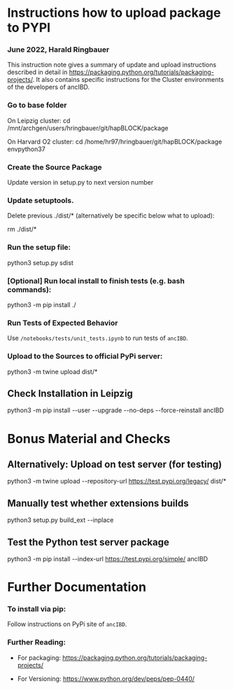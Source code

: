 # Instructions how to upload package to PYPI
### June 2022, Harald Ringbauer


This instruction note gives a summary of update and upload instructions described in detail in https://packaging.python.org/tutorials/packaging-projects/. It also contains specific instructions for the Cluster environments of the developers of ancIBD.

### Go to base folder
On Leipzig cluster:
cd /mnt/archgen/users/hringbauer/git/hapBLOCK/package

On Harvard O2 cluster:
cd /home/hr97/hringbauer/git/hapBLOCK/package
envpython37

### Create the Source Package 
Update version in setup.py to next version number

### Update setuptools. 
Delete previous ./dist/* (alternatively be specific below what to upload):  

rm ./dist/*

### Run the setup file:
python3 setup.py sdist

### [Optional] Run local install to finish tests (e.g. bash commands):
python3 -m pip install ./

### Run Tests of Expected Behavior
Use `/notebooks/tests/unit_tests.ipynb` to run tests of `ancIBD`.

### Upload to the Sources to official PyPi server:
python3 -m twine upload dist/* 


## Check Installation in Leipzig
python3 -m pip install --user --upgrade --no-deps --force-reinstall ancIBD

# Bonus Material and Checks
## Alternatively: Upload on test server (for testing)
python3 -m twine upload --repository-url https://test.pypi.org/legacy/ dist/* 

## Manually test whether extensions builds
python3 setup.py build_ext --inplace

## Test the Python test server package
python3 -m pip install --index-url https://test.pypi.org/simple/ ancIBD

# Further Documentation 
### To install via pip:
Follow instructions on PyPi site of `ancIBD`.

### Further Reading:
- For packaging: 
https://packaging.python.org/tutorials/packaging-projects/

- For Versioning:
https://www.python.org/dev/peps/pep-0440/
